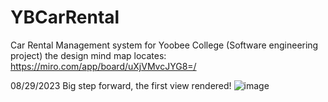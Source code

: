 # YBCarRental
Car Rental Management system for Yoobee College (Software engineering project)
the design mind map locates:
https://miro.com/app/board/uXjVMvcJYG8=/


08/29/2023
Big step forward, the first view rendered!
![image](https://github.com/imadyTech/YBCarRental/assets/7894361/4e9fec20-ff95-4933-855e-c4aeac2540ea)
